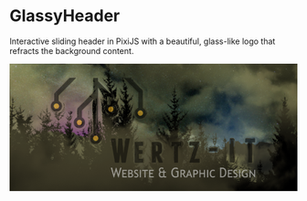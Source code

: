 # GlassyHeader
Interactive sliding header in PixiJS with a beautiful, glass-like logo that refracts the background content.

![Image](GlassyHeader-Hero.png)
